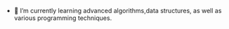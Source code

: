 
- 🌱 I’m currently learning advanced algorithms,data structures, as well as various programming techniques.

<!---
durvaakadam/durvaakadam is a ✨ special ✨ repository because its `README.md` (this file) appears on your GitHub profile.
You can click the Preview link to take a look at your changes.
--->
